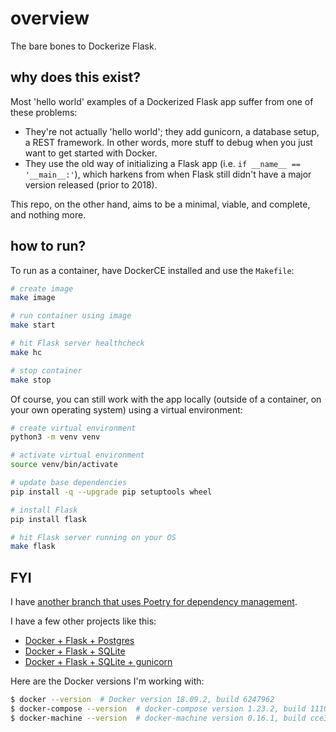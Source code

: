 # overview

The bare bones to Dockerize Flask.

## why does this exist?

Most 'hello world' examples of a Dockerized Flask app suffer from one of these problems:

* They're not actually 'hello world'; they add gunicorn, a database setup, a REST framework. In other words, more stuff to debug when you just want to get started with Docker.
* They use the old way of initializing a Flask app (i.e. `if __name__ == '__main__:'`), which harkens from when Flask still didn't have a major version released (prior to 2018).

This repo, on the other hand, aims to be a minimal, viable, and complete, and nothing more.

## how to run?

To run as a container, have DockerCE installed and use the `Makefile`:

```sh
# create image
make image

# run container using image
make start

# hit Flask server healthcheck
make hc

# stop container
make stop
```

Of course, you can still work with the app locally (outside of a container, on your own operating system) using a virtual environment:

```sh
# create virtual environment
python3 -m venv venv

# activate virtual environment
source venv/bin/activate

# update base dependencies
pip install -q --upgrade pip setuptools wheel

# install Flask
pip install flask

# hit Flask server running on your OS
make flask
```

## FYI

I have [another branch that uses Poetry for dependency management](https://github.com/zachvalenta/docker-flask-skeleton/tree/poetry).

I have a few other projects like this:

* [Docker + Flask + Postgres](https://github.com/zachvalenta/docker-flask-postgres)
* [Docker + Flask + SQLite](https://github.com/zachvalenta/docker-flask-sqlite)
* [Docker + Flask + SQLite + gunicorn](https://github.com/zachvalenta/docker-flask-sqlite-gunicorn)

Here are the Docker versions I'm working with:

```sh
$ docker --version  # Docker version 18.09.2, build 6247962
$ docker-compose --version  # docker-compose version 1.23.2, build 1110ad01
$ docker-machine --version  # docker-machine version 0.16.1, build cce350d7
```
